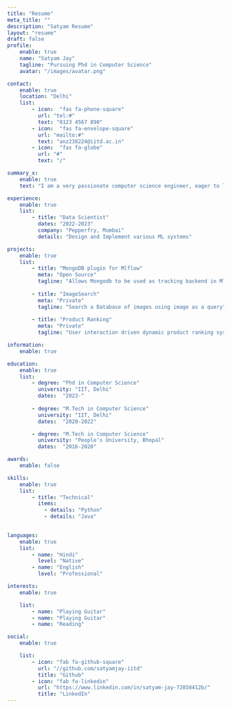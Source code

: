 ```yaml
---
title: "Resume"
meta_title: ""
description: "Satyam Resume"
layout: "resume"
draft: false
profile:
    enable: true
    name: "Satyam Jay"
    tagline: "Pursuing Phd in Computer Science"
    avatar: "/images/avatar.png"

contact:
    enable: true
    location: "Delhi"
    list:
        - icon:  "fas fa-phone-square"
          url: "tel:#"
          text: "0123 4567 890"
        - icon:  "fas fa-envelope-square"
          url: "mailto:#"
          text: "anz238224@iitd.ac.in"
        - icon:  "fas fa-globe"
          url: "#"
          text: "/"

summary_x:
    enable: true
    text: "I am a very passionate computer science engineer, eager to learn anything and everything related to the field."

experience:
    enable: true
    list:
        - title: "Data Scientist"
          dates: "2022-2023"
          company: "Pepperfry, Mumbai"
          details: "Design and Implement various ML systems"

projects:
    enable: true
    list:
        - title: "MongoDB plugin for Mlflow"
          meta: "Open Source"
          tagline: "Allows Mongodb to be used as tracking backend in Mlflow"
        
        - title: "ImageSearch"
          meta: "Private"
          tagline: "Search a Database of images using image as a query"
        
        - title: "Product Ranking"
          meta: "Private"
          tagline: "User interaction driven dynamic product ranking system"

information:
    enable: true

education:
    enable: true
    list:
        - degree: "Phd in Computer Science"
          university: "IIT, Delhi"
          dates:  "2023-"
        
        - degree: "M.Tech in Computer Science"
          university: "IIT, Delhi"
          dates:  "2020-2022"

        - degree: "M.Tech in Computer Science"
          university: "People's University, Bhopal"
          dates:  "2016-2020"

awards:
    enable: false

skills:
    enable: true
    list:
        - title: "Technical"
          items:
            - details: "Python"
            - details: "Java"
        

languages:
    enable: true
    list:
        - name: "Hindi"
          level: "Native"
        - name: "English"
          level: "Professional"

interests:
    enable: true

    list:
        - name: "Playing Guitar" 
        - name: "Playing Guitar" 
        - name: "Reading" 

social:
    enable: true

    list:
        - icon: "fab fa-github-square"
          url: "//github.com/satyamjay-iitd"
          title: "Github"
        - icon: "fab fa-linkedin"
          url: "https://www.linkedin.com/in/satyam-jay-72858412b/"
          title: "LinkedIn"
---
```

